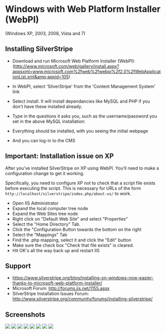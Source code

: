 # Windows with Web Platform Installer (WebPI)

(Windows XP, 2003, 2008, Vista and 7)

## Installing SilverStripe

*  Download and run Microsoft Web Platform Installer (WebPI):
(http://www.microsoft.com/web/gallery/install.aspx?appsxml=www.microsoft.com%2fweb%2fwebpi%2f2.0%2fWebApplicationList.xml&amp;appid=105)

*  In WebPI, select 'SilverStripe' from the 'Content Management System' link
*  Select install. It will install dependancies like MySQL and PHP if you don't have these installed already.
*  Type in the questions it asks you, such as the username/password you set in the above MySQL installation:
*  Everything should be installed, with you seeing the initial webpage
*  And you can log-in to the CMS

## Important: Installation issue on XP

After you've installed SilverStripe on XP using WebPI. You'll need to make a configuration change to get it working.

Specifically, you need to configure XP not to check that a script file exists before executing the script.  This is
necessary for URLs of the form `http://localhost/silverstripe/index.php/about-us/` to work.

*  Open IIS Administrator
*  Expand the local computer tree node
*  Expand the Web Sites tree node
*  Right click on "Default Web Site" and select "Properties"
*  Select the "Home Directory" Tab.
*  Click the "Configuration Button towards the bottom on the right
*  Select the "Mappings" Tab
*  Find the .php mapping, select it and click the "Edit" button
*  Make sure the check box "Check that file exists" is cleared.
*  Hit OK's all the way back up and restart IIS

## Support

*  https://www.silverstripe.org/blog/installing-on-windows-now-easier-thanks-to-microsoft-web-platform-installer/
*  Microsoft Forum: http://forums.iis.net/1155.aspx
*  SilverStripe Installation Issues Forum: http://www.silverstripe.org/community/forums/installing-silverstripe/

## Screenshots

![](_images/webpi-2-a-silverstripe-choice.jpg)
![](_images/webpi-2-b-dependencies.jpg)
![](_images/webpi-2-c-downloading-and-installaing.jpg)
![](_images/webpi-2-d-installer-questions-step1.jpg)
![](_images/webpi-2-e-installer-questions-step2.jpg)
![](_images/webpi-2-f-success-message.jpg)
![](_images/webpi-2-g-silverstripe-homepage.jpg)
![](_images/webpi-2-h-cms-interface-working.jpg)
